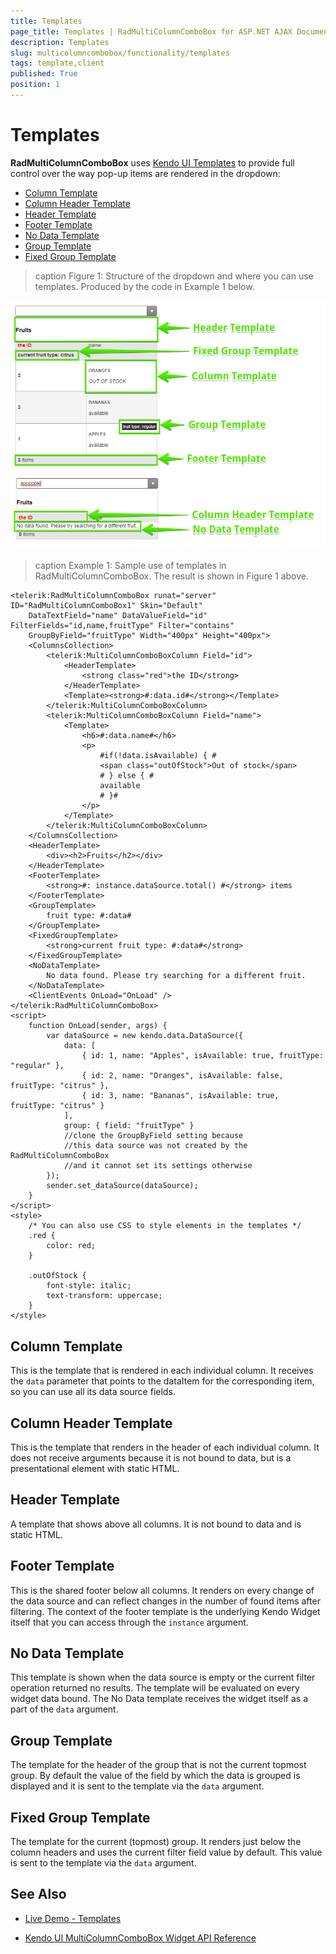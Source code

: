 ```yaml
---
title: Templates
page_title: Templates | RadMultiColumnComboBox for ASP.NET AJAX Documentation
description: Templates
slug: multicolumncombobox/functionality/templates
tags: template,client
published: True
position: 1
---
```


# Templates

**RadMultiColumnComboBox** uses [Kendo UI Templates](https://docs.telerik.com/kendo-ui/framework/templates/overview) to provide full control over the way pop-up items are rendered in the dropdown:

* [Column Template](#column-template)
* [Column Header Template](#column-header-template)
* [Header Template](#header-template)
* [Footer Template](#footer-template)
* [No Data Template](#no-data-template)
* [Group Template](#group-template)
* [Fixed Group Template](#fixed-group-template)

>caption Figure 1: Structure of the dropdown and where you can use templates. Produced by the code in Example 1 below.

![multicolumncombobox template example](images/multicolumncombobox-template-example.png)


>caption Example 1: Sample use of templates in RadMultiColumnComboBox. The result is shown in Figure 1 above.
    
````ASP.NET
<telerik:RadMultiColumnComboBox runat="server" ID="RadMultiColumnComboBox1" Skin="Default"
	DataTextField="name" DataValueField="id" FilterFields="id,name,fruitType" Filter="contains"
	GroupByField="fruitType" Width="400px" Height="400px">
	<ColumnsCollection>
		<telerik:MultiColumnComboBoxColumn Field="id">
			<HeaderTemplate>
				<strong class="red">the ID</strong>
			</HeaderTemplate>
			<Template><strong>#:data.id#</strong></Template>
		</telerik:MultiColumnComboBoxColumn>
		<telerik:MultiColumnComboBoxColumn Field="name">
			<Template>
				<h6>#:data.name#</h6>
				<p>
					#if(!data.isAvailable) { #
					<span class="outOfStock">Out of stock</span> 
					# } else { #
					available
					# }#
				</p>
			</Template>
		</telerik:MultiColumnComboBoxColumn>
	</ColumnsCollection>
	<HeaderTemplate>
		<div><h2>Fruits</h2></div>
	</HeaderTemplate>
	<FooterTemplate>
		<strong>#: instance.dataSource.total() #</strong> items
	</FooterTemplate>
	<GroupTemplate>
		fruit type: #:data#
	</GroupTemplate>
	<FixedGroupTemplate>
		<strong>current fruit type: #:data#</strong>
	</FixedGroupTemplate>
	<NoDataTemplate>
		No data found. Please try searching for a different fruit.
	</NoDataTemplate>
	<ClientEvents OnLoad="OnLoad" />
</telerik:RadMultiColumnComboBox>
<script>
	function OnLoad(sender, args) {
		var dataSource = new kendo.data.DataSource({
			data: [
				{ id: 1, name: "Apples", isAvailable: true, fruitType: "regular" },
				{ id: 2, name: "Oranges", isAvailable: false, fruitType: "citrus" },
				{ id: 3, name: "Bananas", isAvailable: true, fruitType: "citrus" }
			],
			group: { field: "fruitType" }
			//clone the GroupByField setting because
			//this data source was not created by the RadMultiColumnComboBox
			//and it cannot set its settings otherwise
		});
		sender.set_dataSource(dataSource);
	}
</script>
<style>
	/* You can also use CSS to style elements in the templates */
	.red {
		color: red;
	}

	.outOfStock {
		font-style: italic;
		text-transform: uppercase;
	}
</style>
````


## Column Template

This is the template that is rendered in each individual column. It receives the `data` parameter that points to the dataItem for the corresponding item, so you can use all its data source fields.

## Column Header Template

This is the template that renders in the header of each individual column. It does not receive arguments because it is not bound to data, but is a presentational element with static HTML.

## Header Template

A template that shows above all columns. It is not bound to data and is static HTML.

## Footer Template

This is the shared footer below all columns. It renders on every change of the data source and can reflect changes in the number of found items after filtering. The context of the footer template is the underlying Kendo Widget itself that you can access through the `instance` argument.

## No Data Template

This template is shown when the data source is empty or the current filter operation returned no results. The template will be evaluated on every widget data bound. The No Data template receives the widget itself as a part of the `data` argument.

## Group Template

The template for the header of the group that is not the current topmost group. By default the value of the field by which the data is grouped is displayed and it is sent to the template via the `data` argument.

## Fixed Group Template

The template for the current (topmost) group. It renders just below the column headers and uses the current filter field value by default. This value is sent to the template via the `data` argument.

## See Also

* [Live Demo - Templates](http://demos.telerik.com/aspnet-ajax/multicolumncombobox/templates/defaultcs.aspx)

* [Kendo UI MultiColumnComboBox Widget API Reference](https://docs.telerik.com/kendo-ui/api/javascript/ui/multicolumncombobox)

